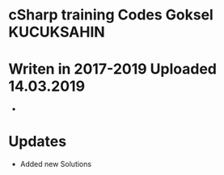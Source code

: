# cSharp training Codes Goksel KUCUKSAHIN
# Writen in 2017-2019 Uploaded 14.03.2019
-
# Updates
* Added new Solutions 

